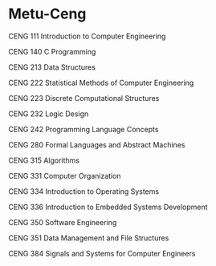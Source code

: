 # Metu-Ceng

CENG 111 Introduction to Computer Engineering

CENG 140 C Programming

CENG 213 Data Structures

CENG 222 Statistical Methods of Computer Engineering

CENG 223 Discrete Computational Structures

CENG 232 Logic Design

CENG 242 Programming Language Concepts

CENG 280 Formal Languages and Abstract Machines

CENG 315 Algorithms

CENG 331 Computer Organization

CENG 334 Introduction to Operating Systems

CENG 336 Introduction to Embedded Systems Development

CENG 350 Software Engineering

CENG 351 Data Management and File Structures

CENG 384 Signals and Systems for Computer Engineers
